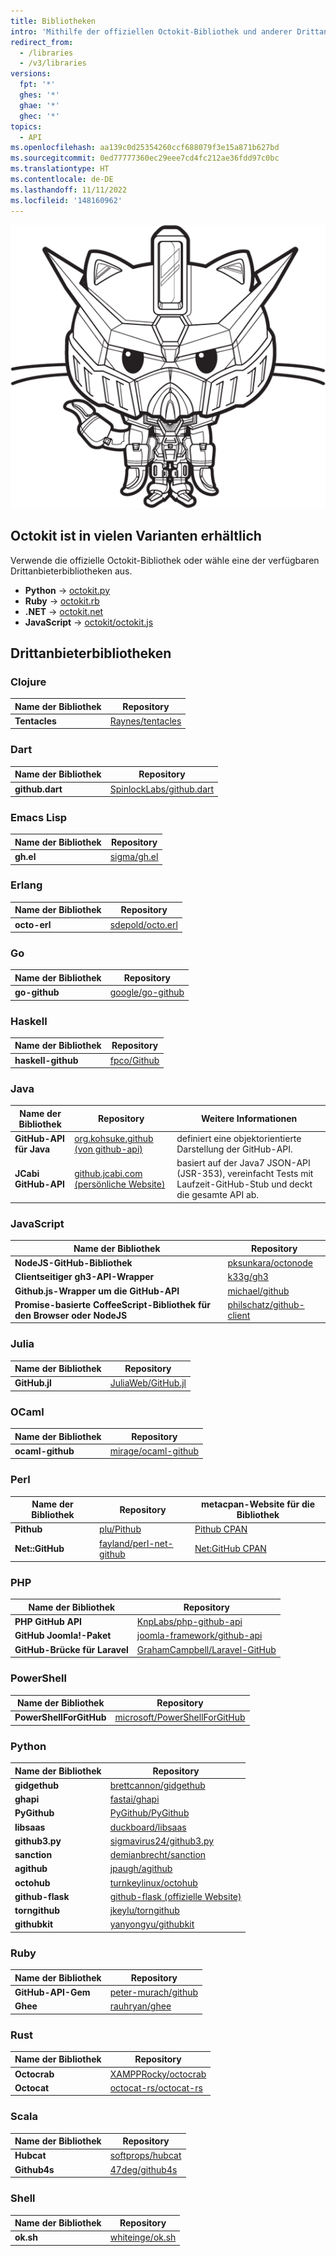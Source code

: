 ```yaml
---
title: Bibliotheken
intro: 'Mithilfe der offiziellen Octokit-Bibliothek und anderer Drittanbieterbibliotheken kannst du die Verwendung der {% ifversion fpt or ghec %}{% data variables.product.prodname_dotcom %}{% else %}{% data variables.product.product_name %}{% endif %}-API erweitern und vereinfachen.'
redirect_from:
  - /libraries
  - /v3/libraries
versions:
  fpt: '*'
  ghes: '*'
  ghae: '*'
  ghec: '*'
topics:
  - API
ms.openlocfilehash: aa139c0d25354260ccf688079f3e15a871b627bd
ms.sourcegitcommit: 0ed77777360ec29eee7cd4fc212ae36fdd97c0bc
ms.translationtype: HT
ms.contentlocale: de-DE
ms.lasthandoff: 11/11/2022
ms.locfileid: '148160962'
---
```

![Gundamcat](/assets/images/gundamcat.png)

## Octokit ist in vielen Varianten erhältlich

Verwende die offizielle Octokit-Bibliothek oder wähle eine der verfügbaren Drittanbieterbibliotheken aus.

- **Python** → [octokit.py](https://github.com/khornberg/octokit.py)
- **Ruby** → [octokit.rb](https://github.com/octokit/octokit.rb)
- **.NET** → [octokit.net](https://github.com/octokit/octokit.net)
- **JavaScript** → [octokit/octokit.js](https://github.com/octokit/octokit.js)

## Drittanbieterbibliotheken

### Clojure

| Name der Bibliothek | Repository |
|---|---|
|**Tentacles**| [Raynes/tentacles](https://github.com/Raynes/tentacles)|

### Dart

| Name der Bibliothek | Repository |
|---|---|
|**github.dart** | [SpinlockLabs/github.dart](https://github.com/SpinlockLabs/github.dart)|

### Emacs Lisp

| Name der Bibliothek | Repository |
|---|---|
|**gh.el**    | [sigma/gh.el](https://github.com/sigma/gh.el)|

### Erlang

| Name der Bibliothek | Repository |
|---|---|
|**octo-erl** | [sdepold/octo.erl](https://github.com/sdepold/octo.erl)|

### Go

| Name der Bibliothek | Repository |
|---|---|
|**go-github**| [google/go-github](https://github.com/google/go-github)|

### Haskell

| Name der Bibliothek | Repository |
|---|---|
|**haskell-github** | [fpco/Github](https://github.com/fpco/GitHub)|

### Java

| Name der Bibliothek | Repository | Weitere Informationen |
|---|---|---|
|**GitHub-API für Java**| [org.kohsuke.github (von github-api)](http://github-api.kohsuke.org/)|definiert eine objektorientierte Darstellung der GitHub-API.|
|**JCabi GitHub-API**|[github.jcabi.com (persönliche Website)](http://github.jcabi.com)|basiert auf der Java7 JSON-API (JSR-353), vereinfacht Tests mit Laufzeit-GitHub-Stub und deckt die gesamte API ab.|

### JavaScript

| Name der Bibliothek | Repository |
|---|---|
|**NodeJS-GitHub-Bibliothek**| [pksunkara/octonode](https://github.com/pksunkara/octonode)|
|**Clientseitiger gh3-API-Wrapper**| [k33g/gh3](https://github.com/k33g/gh3)|
|**Github.js-Wrapper um die GitHub-API**|[michael/github](https://github.com/michael/github)|
|**Promise-basierte CoffeeScript-Bibliothek für den Browser oder NodeJS**|[philschatz/github-client](https://github.com/philschatz/github-client)|

### Julia

| Name der Bibliothek | Repository |
|---|---|
|**GitHub.jl**|[JuliaWeb/GitHub.jl](https://github.com/JuliaWeb/GitHub.jl)|

### OCaml

| Name der Bibliothek | Repository |
|---|---|
|**ocaml-github**|[mirage/ocaml-github](https://github.com/mirage/ocaml-github)|

### Perl

| Name der Bibliothek | Repository | metacpan-Website für die Bibliothek |
|---|---|---|
|**Pithub**|[plu/Pithub](https://github.com/plu/Pithub)|[Pithub CPAN](http://metacpan.org/module/Pithub)|
|**Net::GitHub**|[fayland/perl-net-github](https://github.com/fayland/perl-net-github)|[Net:GitHub CPAN](https://metacpan.org/pod/Net::GitHub)|

### PHP

| Name der Bibliothek | Repository |
|---|---|
|**PHP GitHub API**|[KnpLabs/php-github-api](https://github.com/KnpLabs/php-github-api)|
|**GitHub Joomla!-Paket**|[joomla-framework/github-api](https://github.com/joomla-framework/github-api)|
|**GitHub-Brücke für Laravel**|[GrahamCampbell/Laravel-GitHub](https://github.com/GrahamCampbell/Laravel-GitHub)|

### PowerShell

| Name der Bibliothek | Repository |
|---|---|
|**PowerShellForGitHub**|[microsoft/PowerShellForGitHub](https://github.com/microsoft/PowerShellForGitHub)|

### Python

| Name der Bibliothek | Repository |
|---|---|
|**gidgethub**|[brettcannon/gidgethub](https://github.com/brettcannon/gidgethub)|
|**ghapi**|[fastai/ghapi](https://github.com/fastai/ghapi)|
|**PyGithub**|[PyGithub/PyGithub](https://github.com/PyGithub/PyGithub)|
|**libsaas**|[duckboard/libsaas](https://github.com/ducksboard/libsaas)|
|**github3.py**|[sigmavirus24/github3.py](https://github.com/sigmavirus24/github3.py)|
|**sanction**|[demianbrecht/sanction](https://github.com/demianbrecht/sanction)|
|**agithub**|[jpaugh/agithub](https://github.com/jpaugh/agithub)|
|**octohub**|[turnkeylinux/octohub](https://github.com/turnkeylinux/octohub)|
|**github-flask**|[github-flask (offizielle Website)](http://github-flask.readthedocs.org)|
|**torngithub**|[jkeylu/torngithub](https://github.com/jkeylu/torngithub)|
|**githubkit**|[yanyongyu/githubkit](https://github.com/yanyongyu/githubkit)|

### Ruby

| Name der Bibliothek | Repository |
|---|---|
|**GitHub-API-Gem**|[peter-murach/github](https://github.com/peter-murach/github)|
|**Ghee**|[rauhryan/ghee](https://github.com/rauhryan/ghee)|

### Rust

| Name der Bibliothek | Repository |
|---|---|
|**Octocrab**|[XAMPPRocky/octocrab](https://github.com/XAMPPRocky/octocrab)|
|**Octocat**|[octocat-rs/octocat-rs](https://github.com/octocat-rs/octocat-rs)|

### Scala

| Name der Bibliothek | Repository |
|---|---|
|**Hubcat**|[softprops/hubcat](https://github.com/softprops/hubcat)|
|**Github4s**|[47deg/github4s](https://github.com/47deg/github4s)|

### Shell

| Name der Bibliothek | Repository |
|---|---|
|**ok.sh**|[whiteinge/ok.sh](https://github.com/whiteinge/ok.sh)|
